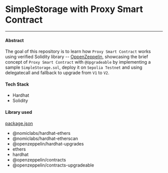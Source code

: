 # SimpleStorage with Proxy Smart Contract
---
#### Abstract
The goal of this repository is to learn how `Proxy Smart Contract` works using verified Solidity library -- [OppenZeppelin](https://github.com/OpenZeppelin/openzeppelin-contracts-upgradeable), 
showcasing the brief concept of `Proxy Smart Contract` with `@Upgradeable` by implementing a sample `SimpleStorage.sol`, deploy
it on `Sepolia Testnet` and using delegatecall and fallback to upgrade from `V1` to `V2`.

#### Tech Stack
- Hardhat
- Solidity

#### Library used
[package.json](./package.json)
- @nomiclabs/hardhat-ethers
- @nomiclabs/hardhat-etherscan
- @openzeppelin/hardhat-upgrades
- ethers
- hardhat
- @openzeppelin/contracts
- @openzeppelin/contracts-upgradeable
